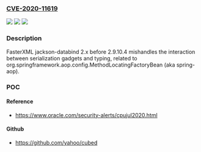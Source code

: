 ### [CVE-2020-11619](https://cve.mitre.org/cgi-bin/cvename.cgi?name=CVE-2020-11619)
![](https://img.shields.io/static/v1?label=Product&message=n%2Fa&color=blue)
![](https://img.shields.io/static/v1?label=Version&message=n%2Fa&color=blue)
![](https://img.shields.io/static/v1?label=Vulnerability&message=n%2Fa&color=brighgreen)

### Description

FasterXML jackson-databind 2.x before 2.9.10.4 mishandles the interaction between serialization gadgets and typing, related to org.springframework.aop.config.MethodLocatingFactoryBean (aka spring-aop).

### POC

#### Reference
- https://www.oracle.com/security-alerts/cpujul2020.html

#### Github
- https://github.com/yahoo/cubed

